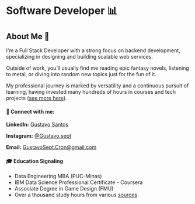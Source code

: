 # Software Developer 📊

## About Me 👋

I'm a Full Stack Developer with a strong focus on backend development, specializing in designing and building scalable web services.

Outside of work, you’ll usually find me reading epic fantasy novels, listening to metal, or diving into random new topics just for the fun of it.

My professional journey is marked by versatility and a continuous pursuit of learning, having invested many hundreds of hours in courses and tech projects ([see more here](bit.ly/GustEduJourney)).

#### 🔗 Connect with me:

**LinkedIn:** [Gustavo Santos](https://www.linkedin.com/in/gustavosept/)

**Instagram:** [@Gustavo.sept](https://www.instagram.com/gustavo.sept/)

**Email:** GustavoSept.Cron@gmail.com

#### 🎓 Education Signaling

+ Data Engineering MBA (PUC-Minas)
+ IBM Data Science Professional Certificate - Coursera
+ Associate Degree in Game Design (FMU)
+ Over a thousand study hours from various [sources](bit.ly/GustEduJourney)

